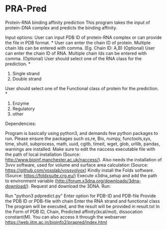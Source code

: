 # PRA-Pred
Protein-RNA binding affinity prediction
This program takes the input of protein-DNA complex and predicts the binding affinity.

Input options: User can input PDB ID of protein-RNA complex or can provide the file in PDB format. * User can enter the chain ID of protein. Multiple chain Ids can be entered with comma. (Eg. Chain ID: A,B) (Optional) User can enter the chain ID of RNA. Multiple chain Ids can be entered with comma. (Optional) User should select one of the RNA class for the prediction. *

1. Single strand
2. Double strand

User should select one of the Functional class of protein for the prediction. *
1. Enzyme
2. Regulatory
3. other 

Dependencies:

Program is basically using python3, and demands few python packages to run.
Please ensure the packages such os,re, Bio, numpy, functools,sys, time, shutil, subprocess, math, uuid, cgitb, timeit, wget, glob, urllib, pandas, warnings are installed.
Make sure to edit the naccess executable file with the path of local installation (Source: http://www.bioinf.manchester.ac.uk/naccess/).
Also needs the installation of 3vvv software, used for volume and surface area calculation (Source: https://github.com/vosslab/vossvolvox)
Kindly install the Foldx software. (Source: https://foldxsuite.crg.eu/)
Execute x3dna_setup and add the path to environment variable (http://forum.x3dna.org/downloads/3dna-download/).
Request and download the 3DNA.
Run:

Run "python3 pdpredict.py"
Enter option for PDB-ID and PDB-file
Provide the PDB ID or PDB-file with chain
Enter the RNA strand and functional class
The program will be executed, and the result will be provided in result.txt In the Form of PDB ID, Chain, Predicted affinity(kcal/mol), dissocation constant(M). You can also access it through the webserver https://web.iitm.ac.in/bioinfo2/prapred/index.html
